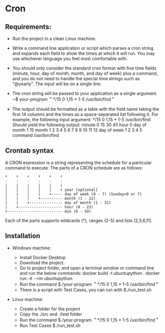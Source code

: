 Cron
====
Requirements:
--------------
 - Run the project in a clean Linux machine. 
 - Write a command line application or script which parses a cron string and expands each field
   to show the times at which it will run. You may use whichever language you feel most
   comfortable with.
  - You should only consider the standard cron format with five time fields (minute, hour, day of
   month, month, and day of week) plus a command, and you do not need to handle the special
   time strings such as "@yearly". The input will be on a single line.
  - The cron string will be passed to your application as a single argument.
	~$ your-program ＂*/15 0 1,15 * 1-5 /usr/bin/find＂

  - The output should be formatted as a table with the field name taking the first 14 columns and
	the times as a space-separated list following it.
	For example, the following input argument:
	*/15 0 1,15 * 1-5 /usr/bin/find
	Should yield the following output:
	minute 			0 15 30 45
	hour 			0
	day of month 	1 15
	month 			1 2 3 4 5 6 7 8 9 10 11 12
	day of week 	1 2 3 4 5
	command			/usr/bin/find
	
Crontab syntax
--------------

A CRON expression is a string representing the schedule for a particular command to execute.  The parts of a CRON schedule are as follows:

    *    *    *    *    *    *
    -    -    -    -    -    -
    |    |    |    |    |    |
    |    |    |    |    |    + year [optional]
    |    |    |    |    +----- day of week (0 - 7) (Sunday=0 or 7)
    |    |    |    +---------- month (1 - 12)
    |    |    +--------------- day of month (1 - 31)
    |    +-------------------- hour (0 - 23)
    +------------------------- min (0 - 59)

Each of the parts supports wildcards (*), ranges (2-5) and lists (2,5,6,11).

Installation
------------
- Windows machine:
	- Install Docker Desktop
	- Download the project.
	- Go to project folder, and open a terminal window or command line and run the below commands:
	docker build -t ubuntupython .
	docker run -it --rm ubuntupython
	- Run the command
		$./your-program ＂*/15 0 1,15 * 1-5 /usr/bin/find＂
	- There is a script with Test Cases, you can run with 
		$./run_test.sh


- Linux machine:	
	- Create a folder for the project
	- Copy the ./src and ./test folder
	- Run the command
		$./your-program ＂*/15 0 1,15 * 1-5 /usr/bin/find＂
	- Run Test Cases
		$./run_test.sh
	
	
